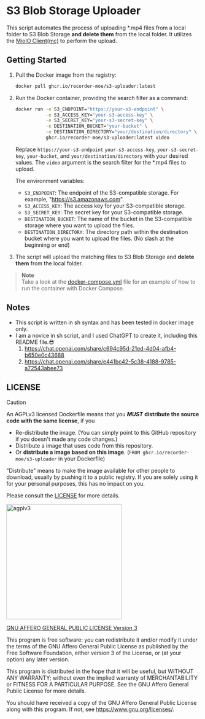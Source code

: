 # S3 Blob Storage Uploader

This script automates the process of uploading *.mp4 files from a local folder to S3 Blob Storage **and delete them** from the local folder. It utilizes the [MioIO Client(mc)](https://min.io/docs/minio/linux/reference/minio-mc.html) to perform the upload.

## Getting Started

1. Pull the Docker image from the registry:

   ```bash
   docker pull ghcr.io/recorder-moe/s3-uploader:latest
   ```

1. Run the Docker container, providing the search filter as a command:

   ```bash
   docker run -e S3_ENDPOINT="https://your-s3-endpoint" \
              -e S3_ACCESS_KEY="your-s3-access-key" \
              -e S3_SECRET_KEY="your-s3-secret-key" \
              -e DESTINATION_BUCKET="your-bucket" \
              -e DESTINATION_DIRECTORY="your/destination/directory" \
              ghcr.io/recorder-moe/s3-uploader:latest video
   ```

   Replace `https://your-s3-endpoint` `your-s3-access-key`, `your-s3-secret-key`, `your-bucket`, and `your/destination/directory` with your desired values. The `video` argument is the search filter for the *.mp4 files to upload.

   The environment variables:

   - `S3_ENDPOINT`: The endpoint of the S3-compatible storage. For example, "https://s3.amazonaws.com".
   - `S3_ACCESS_KEY`: The access key for your S3-compatible storage.
   - `S3_SECRET_KEY`: The secret key for your S3-compatible storage.
   - `DESTINATION_BUCKET`: The name of the bucket in the S3-compatible storage where you want to upload the files.
   - `DESTINATION_DIRECTORY`: The directory path within the destination bucket where you want to upload the files. (No slash at the beginning or end)

1. The script will upload the matching files to S3 Blob Storage and **delete them** from the local folder.

> **Note**\
> Take a look at the [docker-compose.yml](docker-compose.yml) file for an example of how to run the container with Docker Compose.

## Notes

- This script is written in sh syntax and has been tested in docker image only.
- I am a novice in sh script, and I used ChatGPT to create it, including this README file.😎
  1. <https://chat.openai.com/share/c694c95d-21ed-4d04-afb4-b650e0c43688>
  1. <https://chat.openai.com/share/e441bc42-5c38-4188-9785-a72543abee73>

## LICENSE

> [!CAUTION]
> An AGPLv3 licensed Dockerfile means that you _**MUST**_ **distribute the source code with the same license**, if you
>
> - Re-distribute the image. (You can simply point to this GitHub repository if you doesn't made any code changes.)
> - Distribute a image that uses code from this repository.
> - Or **distribute a image based on this image**. (`FROM ghcr.io/recorder-moe/s3-uploader` in your Dockerfile)
>
> "Distribute" means to make the image available for other people to download, usually by pushing it to a public registry. If you are solely using it for your personal purposes, this has no impact on you.
>
> Please consult the [LICENSE](LICENSE) for more details.

<img src="https://github.com/Recorder-moe/s3-uploader/assets/16995691/cb3b53a6-7eff-409b-9dca-bb59f52d3117" alt="agplv3" width="300" />

[GNU AFFERO GENERAL PUBLIC LICENSE Version 3](/LICENSE)

This program is free software: you can redistribute it and/or modify it under the terms of the GNU Affero General Public License as published by the Free Software Foundation, either version 3 of the License, or (at your option) any later version.

This program is distributed in the hope that it will be useful, but WITHOUT ANY WARRANTY; without even the implied warranty of MERCHANTABILITY or FITNESS FOR A PARTICULAR PURPOSE. See the GNU Affero General Public License for more details.

You should have received a copy of the GNU Affero General Public License along with this program. If not, see <https://www.gnu.org/licenses/>.